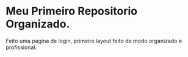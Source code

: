 # Meu Primeiro Repositorio Organizado. 
 Feito uma página de login, primeiro layout feito de modo organizado e profissional.
